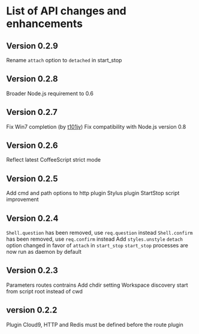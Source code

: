 
List of API changes and enhancements
====================================

Version 0.2.9
-------------

Rename `attach` option to `detached` in start_stop

Version 0.2.8
-------------

Broader Node.js requirement to 0.6

Version 0.2.7
-------------

Fix Win7 completion (by [t101jv](https://github.com/t101jv))
Fix compatibility with Node.js version 0.8

Version 0.2.6
-------------

Reflect latest CoffeeScript strict mode

Version 0.2.5
-------------

Add cmd and path options to http plugin
Stylus plugin
StartStop script improvement

Version 0.2.4
-------------

`Shell.question` has been removed, use `req.question` instead
`Shell.confirm` has been removed, use `req.confirm` instead
Add `styles.unstyle`
`detach` option changed in favor of `attach` in `start_stop`
`start_stop` processes are now run as daemon by default

Version 0.2.3
-------------

Parameters routes contrains
Add chdir setting
Workspace discovery start from script root instead of cwd

version 0.2.2
-------------

Plugin Cloud9, HTTP and Redis must be defined before the route plugin
